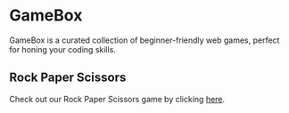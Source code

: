 # GameBox

GameBox is a curated collection of beginner-friendly web games, perfect for honing your coding skills. 

## Rock Paper Scissors

Check out our Rock Paper Scissors game by clicking [here](https://your-website-url.com/gamebox/index.html).
